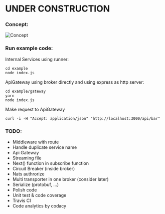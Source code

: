 # UNDER CONSTRUCTION

### Concept:
![Concept](https://i.imgur.com/U2NWxd5.jpg)

### Run example code:
Internal Services using runner:
```
cd example
node index.js
```

ApiGateway using broker directly and using express as http server:
```
cd example/gateway
yarn
node index.js
```

Make request to ApiGateway
```
curl -i -H "Accept: application/json" "http://localhost:3000/api/bar" 
```

### TODO:
- Middleware with route
- Handle duplicate service name
- Api Gateway
- Streaming file
- Next() function in subscribe function
- Circuit Breaker (inside broker)
- Nats authrorize
- Multi transporter in one broker (consider later)
- Serialize (protobuf, ...)
- Polish code
- Unit test & code coverage
- Travis CI
- Code analytics by codacy
